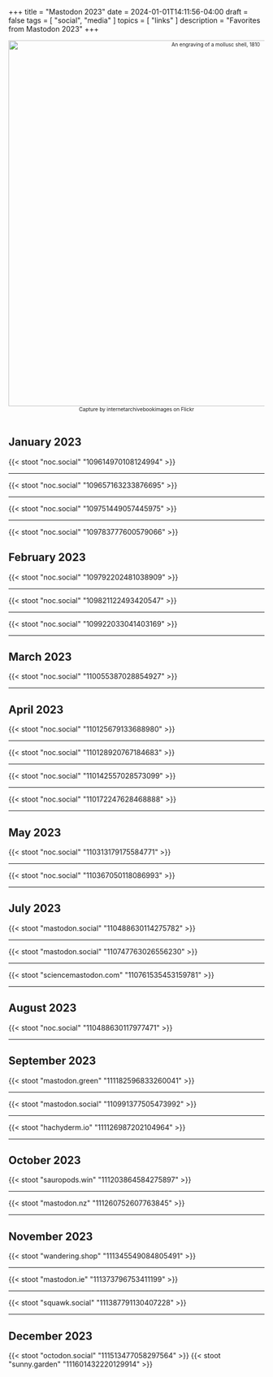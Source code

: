 +++
title = "Mastodon 2023"
date = 2024-01-01T14:11:56-04:00
draft = false
tags = [
  "social",
  "media"
]
topics = [
  "links"
]
description = "Favorites from Mastodon 2023"
+++
<div align="center" style="font-size:x-small"><img src="https://milkfish08.s3.amazonaws.com/photo/blog/21267364266_c547078e6b_o.jpg" width="800" height="720" alt="An engraving of a mollusc shell, 1810"
title="An engraving of a mollusc shell, 1810" /><br />
Capture by internetarchivebookimages on Flickr</div><br clear="all" />

## January 2023

{{< stoot "noc.social" "109614970108124994" >}}<hr>
{{< stoot "noc.social" "109657163233876695" >}}<hr>
{{< stoot "noc.social" "109751449057445975" >}}<hr>
{{< stoot "noc.social" "109783777600579066" >}}

## February 2023

{{< stoot "noc.social" "109792202481038909" >}}<hr>
{{< stoot "noc.social" "109821122493420547" >}}<hr>
{{< stoot "noc.social" "109922033041403169" >}}<hr>

## March 2023

{{< stoot "noc.social" "110055387028854927" >}}<hr>

## April 2023

{{< stoot "noc.social" "110125679133688980" >}}<hr>
{{< stoot "noc.social" "110128920767184683" >}}<hr>
{{< stoot "noc.social" "110142557028573099" >}}<hr>
{{< stoot "noc.social" "110172247628468888" >}}<hr>

## May 2023

{{< stoot "noc.social" "110313179175584771" >}}<hr>
{{< stoot "noc.social" "110367050118086993" >}}<hr>

## July 2023

{{< stoot "mastodon.social" "110488630114275782" >}}<hr>
{{< stoot "mastodon.social" "110747763026556230" >}}<hr>
{{< stoot "sciencemastodon.com" "110761535453159781" >}}<hr>

## August 2023

{{< stoot "noc.social" "110488630117977471" >}}<hr>

## September 2023

{{< stoot "mastodon.green" "111182596833260041" >}}<hr>
{{< stoot "mastodon.social" "110991377505473992" >}}<hr>
{{< stoot "hachyderm.io" "111126987202104964" >}}<hr>

## October 2023

{{< stoot "sauropods.win" "111203864584275897" >}}<hr>
{{< stoot "mastodon.nz" "111260752607763845" >}}<hr>

## November 2023

{{< stoot "wandering.shop" "111345549084805491" >}}<hr>
{{< stoot "mastodon.ie" "111373796753411199" >}}<hr>
{{< stoot "squawk.social" "111387791130407228" >}}<hr>

## December 2023

{{< stoot "octodon.social" "111513477058297564" >}}
{{< stoot "sunny.garden" "111601432220129914" >}}
